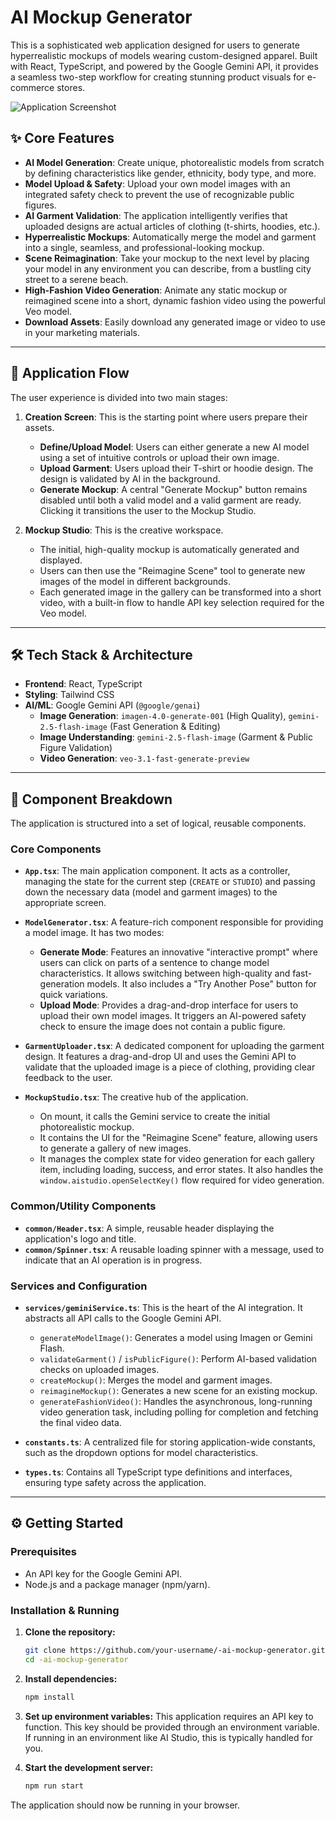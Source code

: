 # AI Mockup Generator

This is a sophisticated web application designed for  users to generate hyperrealistic mockups of models wearing custom-designed apparel. Built with React, TypeScript, and powered by the Google Gemini API, it provides a seamless two-step workflow for creating stunning product visuals for e-commerce stores.

![Application Screenshot](https://i.imgur.com/example.png) <!-- Replace with an actual screenshot -->

## ✨ Core Features

*   **AI Model Generation**: Create unique, photorealistic models from scratch by defining characteristics like gender, ethnicity, body type, and more.
*   **Model Upload & Safety**: Upload your own model images with an integrated safety check to prevent the use of recognizable public figures.
*   **AI Garment Validation**: The application intelligently verifies that uploaded designs are actual articles of clothing (t-shirts, hoodies, etc.).
*   **Hyperrealistic Mockups**: Automatically merge the model and garment into a single, seamless, and professional-looking mockup.
*   **Scene Reimagination**: Take your mockup to the next level by placing your model in any environment you can describe, from a bustling city street to a serene beach.
*   **High-Fashion Video Generation**: Animate any static mockup or reimagined scene into a short, dynamic fashion video using the powerful Veo model.
*   **Download Assets**: Easily download any generated image or video to use in your marketing materials.

---

## 🚀 Application Flow

The user experience is divided into two main stages:

1.  **Creation Screen**: This is the starting point where users prepare their assets.
    *   **Define/Upload Model**: Users can either generate a new AI model using a set of intuitive controls or upload their own image.
    *   **Upload Garment**: Users upload their T-shirt or hoodie design. The design is validated by AI in the background.
    *   **Generate Mockup**: A central "Generate Mockup" button remains disabled until both a valid model and a valid garment are ready. Clicking it transitions the user to the Mockup Studio.

2.  **Mockup Studio**: This is the creative workspace.
    *   The initial, high-quality mockup is automatically generated and displayed.
    *   Users can then use the "Reimagine Scene" tool to generate new images of the model in different backgrounds.
    *   Each generated image in the gallery can be transformed into a short video, with a built-in flow to handle API key selection required for the Veo model.

---

## 🛠️ Tech Stack & Architecture

*   **Frontend**: React, TypeScript
*   **Styling**: Tailwind CSS
*   **AI/ML**: Google Gemini API (`@google/genai`)
    *   **Image Generation**: `imagen-4.0-generate-001` (High Quality), `gemini-2.5-flash-image` (Fast Generation & Editing)
    *   **Image Understanding**: `gemini-2.5-flash-image` (Garment & Public Figure Validation)
    *   **Video Generation**: `veo-3.1-fast-generate-preview`

---

## 🧩 Component Breakdown

The application is structured into a set of logical, reusable components.

### Core Components

*   **`App.tsx`**: The main application component. It acts as a controller, managing the state for the current step (`CREATE` or `STUDIO`) and passing down the necessary data (model and garment images) to the appropriate screen.

*   **`ModelGenerator.tsx`**: A feature-rich component responsible for providing a model image. It has two modes:
    *   **Generate Mode**: Features an innovative "interactive prompt" where users can click on parts of a sentence to change model characteristics. It allows switching between high-quality and fast-generation models. It also includes a "Try Another Pose" button for quick variations.
    *   **Upload Mode**: Provides a drag-and-drop interface for users to upload their own model images. It triggers an AI-powered safety check to ensure the image does not contain a public figure.

*   **`GarmentUploader.tsx`**: A dedicated component for uploading the garment design. It features a drag-and-drop UI and uses the Gemini API to validate that the uploaded image is a piece of clothing, providing clear feedback to the user.

*   **`MockupStudio.tsx`**: The creative hub of the application.
    *   On mount, it calls the Gemini service to create the initial photorealistic mockup.
    *   It contains the UI for the "Reimagine Scene" feature, allowing users to generate a gallery of new images.
    *   It manages the complex state for video generation for each gallery item, including loading, success, and error states. It also handles the `window.aistudio.openSelectKey()` flow required for video generation.

### Common/Utility Components

*   **`common/Header.tsx`**: A simple, reusable header displaying the application's logo and title.
*   **`common/Spinner.tsx`**: A reusable loading spinner with a message, used to indicate that an AI operation is in progress.

### Services and Configuration

*   **`services/geminiService.ts`**: This is the heart of the AI integration. It abstracts all API calls to the Google Gemini API.
    *   `generateModelImage()`: Generates a model using Imagen or Gemini Flash.
    *   `validateGarment()` / `isPublicFigure()`: Perform AI-based validation checks on uploaded images.
    *   `createMockup()`: Merges the model and garment images.
    *   `reimagineMockup()`: Generates a new scene for an existing mockup.
    *   `generateFashionVideo()`: Handles the asynchronous, long-running video generation task, including polling for completion and fetching the final video data.

*   **`constants.ts`**: A centralized file for storing application-wide constants, such as the dropdown options for model characteristics.

*   **`types.ts`**: Contains all TypeScript type definitions and interfaces, ensuring type safety across the application.

---

## ⚙️ Getting Started

### Prerequisites

*   An API key for the Google Gemini API.
*   Node.js and a package manager (npm/yarn).

### Installation & Running

1.  **Clone the repository:**
    ```bash
    git clone https://github.com/your-username/-ai-mockup-generator.git
    cd -ai-mockup-generator
    ```

2.  **Install dependencies:**
    ```bash
    npm install
    ```

3.  **Set up environment variables:**
    This application requires an API key to function. This key should be provided through an environment variable. If running in an environment like AI Studio, this is typically handled for you.

4.  **Start the development server:**
    ```bash
    npm run start
    ```

The application should now be running in your browser.
